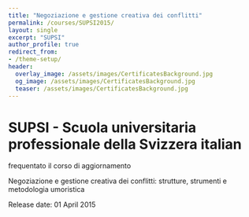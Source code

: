 ```yaml
---
title: "Negoziazione e gestione creativa dei conflitti"
permalink: /courses/SUPSI2015/
layout: single
excerpt: "SUPSI"
author_profile: true
redirect_from:
- /theme-setup/
header:
  overlay_image: /assets/images/CertificatesBackground.jpg
  og_image: /assets/images/CertificatesBackground.jpg
  teaser: /assets/images/CertificatesBackground.jpg
---
```

# SUPSI - Scuola universitaria professionale della Svizzera italian

frequentato il corso di aggiornamento

Negoziazione e gestione creativa dei conflitti: strutture, strumenti e metodologia umoristica

Release date:  01 April 2015


